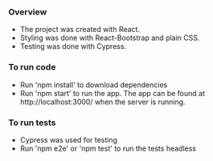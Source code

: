 ### Overview
- The project was created with React.
- Styling was done with React-Bootstrap and plain CSS.
- Testing was done with Cypress.

### To run code
- Run 'npm install' to download dependencies
- Run 'npm start' to run the app. The app can be found at http://localhost:3000/ when the server is running.

 ### To run tests
 - Cypress was used for testing
 - Run 'npm e2e' or 'npm test' to run the tests headless
